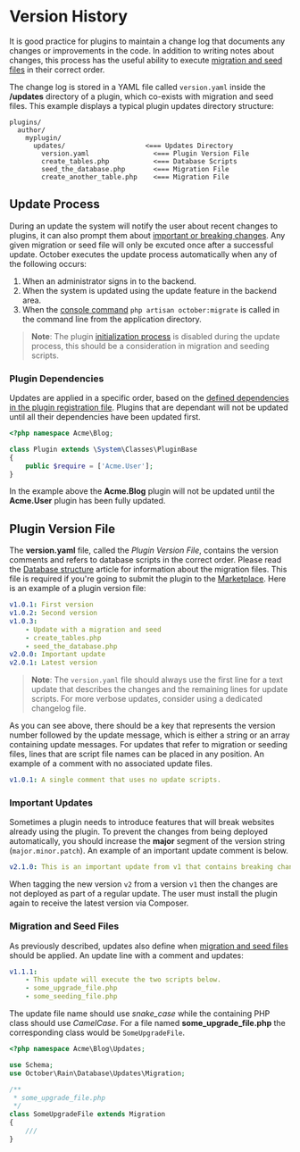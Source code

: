 # Version History

It is good practice for plugins to maintain a change log that documents any changes or improvements in the code. In addition to writing notes about changes, this process has the useful ability to execute [migration and seed files](../database/structure.md) in their correct order.

The change log is stored in a YAML file called `version.yaml` inside the **/updates** directory of a plugin, which co-exists with migration and seed files. This example displays a typical plugin updates directory structure:

```
plugins/
  author/
    myplugin/
      updates/                    <=== Updates Directory
        version.yaml                <=== Plugin Version File
        create_tables.php           <=== Database Scripts
        seed_the_database.php       <=== Migration File
        create_another_table.php    <=== Migration File
```

<a id="oc-update-process"></a>
## Update Process

During an update the system will notify the user about recent changes to plugins, it can also prompt them about [important or breaking changes](#important-updates). Any given migration or seed file will only be excuted once after a successful update. October executes the update process automatically when any of the following occurs:

1. When an administrator signs in to the backend.
1. When the system is updated using the update feature in the backend area.
1. When the [console command](../console/commands.md#oc-database-migration) `php artisan october:migrate` is called in the command line from the application directory.

> **Note**: The plugin [initialization process](../plugin/registration.md#oc-routing-and-initialization) is disabled during the update process, this should be a consideration in migration and seeding scripts.

### Plugin Dependencies

Updates are applied in a specific order, based on the [defined dependencies in the plugin registration file](../plugin/registration.md#oc-dependency-definitions). Plugins that are dependant will not be updated until all their dependencies have been updated first.

```php
<?php namespace Acme\Blog;

class Plugin extends \System\Classes\PluginBase
{
    public $require = ['Acme.User'];
}
```

In the example above the **Acme.Blog** plugin will not be updated until the **Acme.User** plugin has been fully updated.

## Plugin Version File

The **version.yaml** file, called the *Plugin Version File*, contains the version comments and refers to database scripts in the correct order. Please read the [Database structure](../database/structure.md) article for information about the migration files. This file is required if you're going to submit the plugin to the [Marketplace](https://octobercms.com/help/site/marketplace). Here is an example of a plugin version file:

```yaml
v1.0.1: First version
v1.0.2: Second version
v1.0.3:
    - Update with a migration and seed
    - create_tables.php
    - seed_the_database.php
v2.0.0: Important update
v2.0.1: Latest version
```

> **Note**: The `version.yaml` file should always use the first line for a text update that describes the changes and the remaining lines for update scripts. For more verbose updates, consider using a dedicated changelog file.

As you can see above, there should be a key that represents the version number followed by the update message, which is either a string or an array containing update messages. For updates that refer to migration or seeding files, lines that are script file names can be placed in any position. An example of a comment with no associated update files.

```yaml
v1.0.1: A single comment that uses no update scripts.
```

### Important Updates

Sometimes a plugin needs to introduce features that will break websites already using the plugin. To prevent the changes from being deployed automatically, you should increase the **major** segment of the version string (`major.minor.patch`). An example of an important update comment is below.

```yaml
v2.1.0: This is an important update from v1 that contains breaking changes.
```

When tagging the new version `v2` from a version `v1` then the changes are not deployed as part of a regular update. The user must install the plugin again to receive the latest version via Composer.

<a id="oc-migration-files"></a>
### Migration and Seed Files

As previously described, updates also define when [migration and seed files](../database/structure.md) should be applied. An update line with a comment and updates:

```yaml
v1.1.1:
    - This update will execute the two scripts below.
    - some_upgrade_file.php
    - some_seeding_file.php
```

The update file name should use *snake_case* while the containing PHP class should use *CamelCase*. For a file named **some_upgrade_file.php** the corresponding class would be `SomeUpgradeFile`.

```php
<?php namespace Acme\Blog\Updates;

use Schema;
use October\Rain\Database\Updates\Migration;

/**
 * some_upgrade_file.php
 */
class SomeUpgradeFile extends Migration
{
    ///
}
```
